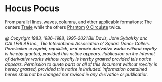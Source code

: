 
# Hocus Pocus

From parallel lines, waves, columns, and other applicable formations: The
centers [Trade](../b2/trade.md) while the others [Phantom](../c1/phantom_formation.md)
[O Circulate](../c1/o_formation.md) twice.

###### @ Copyright 1983, 1986-1988, 1995-2021 Bill Davis, John Sybalsky and CALLERLAB Inc., The International Association of Square Dance Callers. Permission to reprint, republish, and create derivative works without royalty is hereby granted, provided this notice appears. Publication on the Internet of derivative works without royalty is hereby granted provided this notice appears. Permission to quote parts or all of this document without royalty is hereby granted, provided this notice is included. Information contained herein shall not be changed nor revised in any derivation or publication.
